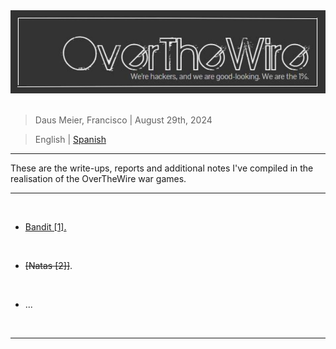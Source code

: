 <div align="center"> <img src="./resources/images/CTF_Write-Ups/OverTheWire_banner/overthewire_main_banner.jpg"> </div>

<br>

> Daus Meier, Francisco | August 29th, 2024

> <p> <span> English </span> | <a href=https://github.com/frandausmeier/CTF_Write-Ups/blob/main/OverTheWire/README.es.md> Spanish <a/> </p>

-----

These are the write-ups, reports and additional notes I've compiled in the realisation of the OverTheWire war games.

-----

<br>

* [Bandit [1].](https://github.com/frandausmeier/CTF_Write-Ups/blob/main/OverTheWire/Bandit/README.md)

<br>

* ~~[Natas [2]]~~.

<br>

* ...

<br>

-----
